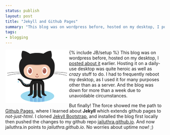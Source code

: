 ```yaml
---
status: publish
layout: post
title: "Jekyll and Github Pages"
summary: "This blog was on wordpress before, hosted on my desktop, I posted about it earlier. Hosting it on a daily-use desktop was quite heroic as well as crazy stuff to do. I had to frequently reboot my desktop, as I used it for many purposes other than as a server. And the blog was down for more than a week due to unavoidable circumstances." 
tags: 
- blogging
---
```

{% include JB/setup %}
<img src="/img/github-logo.png" style="float:left; width:40%">
This blog was on wordpress before, hosted on my desktop, I [posted about it](http://www.jailuthra.in/2013/01/switched-to-wordpress.html) earlier.
Hosting it on a daily-use desktop was quite heroic as well as <i>crazy</i> stuff to do. I had to frequently reboot my desktop, as I used it for many purposes other than as a server. And the blog was down for more than a week due to unavoidable circumstances.

But finally! The force showed me the path to [Github Pages](http://pages.github.com), where I learned about **Jekyll** which extends github pages to _not-just-html_.
I cloned [Jekyll Bootstrap](http://jekyllbootstrap.com/), and installed the blog first locally then pushed the changes to my github repo [jailuthra.github.io](https://github.com/jailuthra/jailuthra.github.io). And now jailuthra.in points to <i>jailuthra.github.io</i>. No worries about uptime now! ;)

